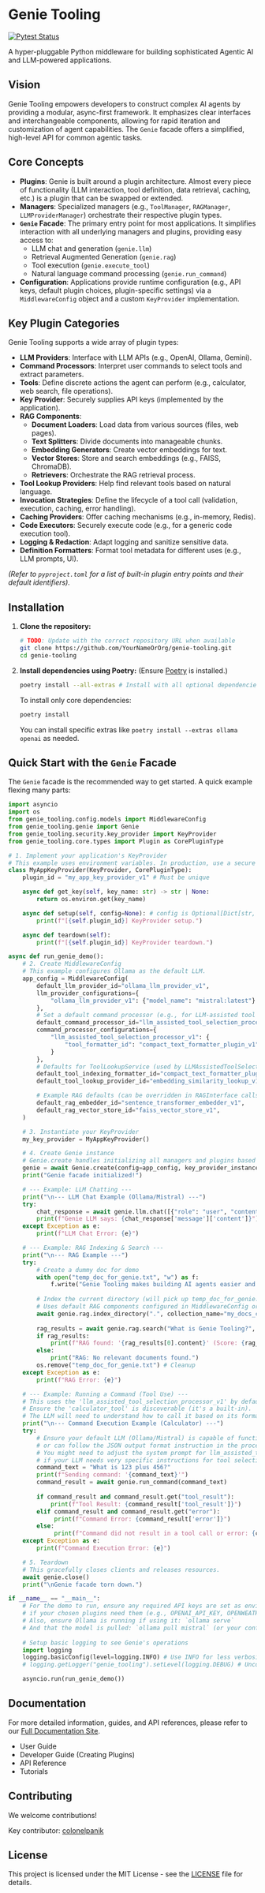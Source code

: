 # Genie Tooling

[![Pytest Status](https://github.com/genie-tooling/genie-tooling/actions/workflows/python_ci.yml/badge.svg)](https://github.com/genie-tooling/genie-tooling/actions/workflows/python_ci.yml)
<!-- TODO: Replace with actual CI badge URL once repo is public -->

A hyper-pluggable Python middleware for building sophisticated Agentic AI and LLM-powered applications.

## Vision

Genie Tooling empowers developers to construct complex AI agents by providing a modular, async-first framework. It emphasizes clear interfaces and interchangeable components, allowing for rapid iteration and customization of agent capabilities. The `Genie` facade offers a simplified, high-level API for common agentic tasks.

## Core Concepts

*   **Plugins**: Genie is built around a plugin architecture. Almost every piece of functionality (LLM interaction, tool definition, data retrieval, caching, etc.) is a plugin that can be swapped or extended.
*   **Managers**: Specialized managers (e.g., `ToolManager`, `RAGManager`, `LLMProviderManager`) orchestrate their respective plugin types.
*   **`Genie` Facade**: The primary entry point for most applications. It simplifies interaction with all underlying managers and plugins, providing easy access to:
    *   LLM chat and generation (`genie.llm`)
    *   Retrieval Augmented Generation (`genie.rag`)
    *   Tool execution (`genie.execute_tool`)
    *   Natural language command processing (`genie.run_command`)
*   **Configuration**: Applications provide runtime configuration (e.g., API keys, default plugin choices, plugin-specific settings) via a `MiddlewareConfig` object and a custom `KeyProvider` implementation.

## Key Plugin Categories

Genie Tooling supports a wide array of plugin types:

*   **LLM Providers**: Interface with LLM APIs (e.g., OpenAI, Ollama, Gemini).
*   **Command Processors**: Interpret user commands to select tools and extract parameters.
*   **Tools**: Define discrete actions the agent can perform (e.g., calculator, web search, file operations).
*   **Key Provider**: Securely supplies API keys (implemented by the application).
*   **RAG Components**:
    *   **Document Loaders**: Load data from various sources (files, web pages).
    *   **Text Splitters**: Divide documents into manageable chunks.
    *   **Embedding Generators**: Create vector embeddings for text.
    *   **Vector Stores**: Store and search embeddings (e.g., FAISS, ChromaDB).
    *   **Retrievers**: Orchestrate the RAG retrieval process.
*   **Tool Lookup Providers**: Help find relevant tools based on natural language.
*   **Invocation Strategies**: Define the lifecycle of a tool call (validation, execution, caching, error handling).
*   **Caching Providers**: Offer caching mechanisms (e.g., in-memory, Redis).
*   **Code Executors**: Securely execute code (e.g., for a generic code execution tool).
*   **Logging & Redaction**: Adapt logging and sanitize sensitive data.
*   **Definition Formatters**: Format tool metadata for different uses (e.g., LLM prompts, UI).

*(Refer to `pyproject.toml` for a list of built-in plugin entry points and their default identifiers).*

## Installation

1.  **Clone the repository:**
    ```bash
    # TODO: Update with the correct repository URL when available
    git clone https://github.com/YourNameOrOrg/genie-tooling.git
    cd genie-tooling
    ```

2.  **Install dependencies using Poetry:**
    (Ensure [Poetry](https://python-poetry.org/docs/#installation) is installed.)
    ```bash
    poetry install --all-extras # Install with all optional dependencies
    ```
    To install only core dependencies:
    ```bash
    poetry install
    ```
    You can install specific extras like `poetry install --extras ollama openai` as needed.

## Quick Start with the `Genie` Facade

The `Genie` facade is the recommended way to get started. A quick example flexing many parts:

```python
import asyncio
import os
from genie_tooling.config.models import MiddlewareConfig
from genie_tooling.genie import Genie
from genie_tooling.security.key_provider import KeyProvider
from genie_tooling.core.types import Plugin as CorePluginType

# 1. Implement your application's KeyProvider
# This example uses environment variables. In production, use a secure vault.
class MyAppKeyProvider(KeyProvider, CorePluginType):
    plugin_id = "my_app_key_provider_v1" # Must be unique

    async def get_key(self, key_name: str) -> str | None:
        return os.environ.get(key_name)

    async def setup(self, config=None): # config is Optional[Dict[str, Any]]
        print(f"[{self.plugin_id}] KeyProvider setup.")

    async def teardown(self):
        print(f"[{self.plugin_id}] KeyProvider teardown.")

async def run_genie_demo():
    # 2. Create MiddlewareConfig
    # This example configures Ollama as the default LLM.
    app_config = MiddlewareConfig(
        default_llm_provider_id="ollama_llm_provider_v1",
        llm_provider_configurations={
            "ollama_llm_provider_v1": {"model_name": "mistral:latest"} # Ensure this model is pulled in Ollama
        },
        # Set a default command processor (e.g., for LLM-assisted tool use)
        default_command_processor_id="llm_assisted_tool_selection_processor_v1",
        command_processor_configurations={
            "llm_assisted_tool_selection_processor_v1": {
                "tool_formatter_id": "compact_text_formatter_plugin_v1", # Plugin ID of the formatter
            }
        },
        # Defaults for ToolLookupService (used by LLMAssistedToolSelectionProcessor)
        default_tool_indexing_formatter_id="compact_text_formatter_plugin_v1", # Plugin ID
        default_tool_lookup_provider_id="embedding_similarity_lookup_v1", # Plugin ID

        # Example RAG defaults (can be overridden in RAGInterface calls)
        default_rag_embedder_id="sentence_transformer_embedder_v1",
        default_rag_vector_store_id="faiss_vector_store_v1",
    )

    # 3. Instantiate your KeyProvider
    my_key_provider = MyAppKeyProvider()

    # 4. Create Genie instance
    # Genie.create handles initializing all managers and plugins based on the config.
    genie = await Genie.create(config=app_config, key_provider_instance=my_key_provider)
    print("Genie facade initialized!")

    # --- Example: LLM Chatting ---
    print("\n--- LLM Chat Example (Ollama/Mistral) ---")
    try:
        chat_response = await genie.llm.chat([{"role": "user", "content": "Hello, Genie! Tell me a short story."}])
        print(f"Genie LLM says: {chat_response['message']['content']}")
    except Exception as e:
        print(f"LLM Chat Error: {e}")

    # --- Example: RAG Indexing & Search ---
    print("\n--- RAG Example ---")
    try:
        # Create a dummy doc for demo
        with open("temp_doc_for_genie.txt", "w") as f:
            f.write("Genie Tooling makes building AI agents easier and more flexible.")
        
        # Index the current directory (will pick up temp_doc_for_genie.txt)
        # Uses default RAG components configured in MiddlewareConfig or Genie's own defaults.
        await genie.rag.index_directory(".", collection_name="my_docs_collection")
        
        rag_results = await genie.rag.search("What is Genie Tooling?", collection_name="my_docs_collection")
        if rag_results:
            print(f"RAG found: '{rag_results[0].content}' (Score: {rag_results[0].score:.2f})")
        else:
            print("RAG: No relevant documents found.")
        os.remove("temp_doc_for_genie.txt") # Cleanup
    except Exception as e:
        print(f"RAG Error: {e}")

    # --- Example: Running a Command (Tool Use) ---
    # This uses the 'llm_assisted_tool_selection_processor_v1' by default.
    # Ensure the 'calculator_tool' is discoverable (it's a built-in).
    # The LLM will need to understand how to call it based on its formatted definition.
    print("\n--- Command Execution Example (Calculator) ---")
    try:
        # Ensure your default LLM (Ollama/Mistral) is capable of function/tool calling
        # or can follow the JSON output format instruction in the processor's prompt.
        # You might need to adjust the system prompt for llm_assisted_tool_selection_processor_v1
        # if your LLM needs very specific instructions for tool selection JSON.
        command_text = "What is 123 plus 456?"
        print(f"Sending command: '{command_text}'")
        command_result = await genie.run_command(command_text)
        
        if command_result and command_result.get("tool_result"):
            print(f"Tool Result: {command_result['tool_result']}")
        elif command_result and command_result.get("error"):
             print(f"Command Error: {command_result['error']}")
        else:
             print(f"Command did not result in a tool call or error: {command_result}")
    except Exception as e:
        print(f"Command Execution Error: {e}")

    # 5. Teardown
    # This gracefully closes clients and releases resources.
    await genie.close()
    print("\nGenie facade torn down.")

if __name__ == "__main__":
    # For the demo to run, ensure any required API keys are set as environment variables
    # if your chosen plugins need them (e.g., OPENAI_API_KEY, OPENWEATHERMAP_API_KEY).
    # Also, ensure Ollama is running if using it: `ollama serve`
    # And that the model is pulled: `ollama pull mistral` (or your configured model)
    
    # Setup basic logging to see Genie's operations
    import logging
    logging.basicConfig(level=logging.INFO) # Use INFO for less verbosity, DEBUG for more
    # logging.getLogger("genie_tooling").setLevel(logging.DEBUG) # Uncomment for detailed library logs

    asyncio.run(run_genie_demo())
```

## Documentation

For more detailed information, guides, and API references, please refer to our [Full Documentation Site](https://your-docs-site-url.com). <!-- TODO: Update link -->

*   User Guide
*   Developer Guide (Creating Plugins)
*   API Reference
*   Tutorials

## Contributing

We welcome contributions!

Key contributor: [colonelpanik](https://github.com/colonelpanik)

## License

This project is licensed under the MIT License - see the [LICENSE](LICENSE) file for details.
